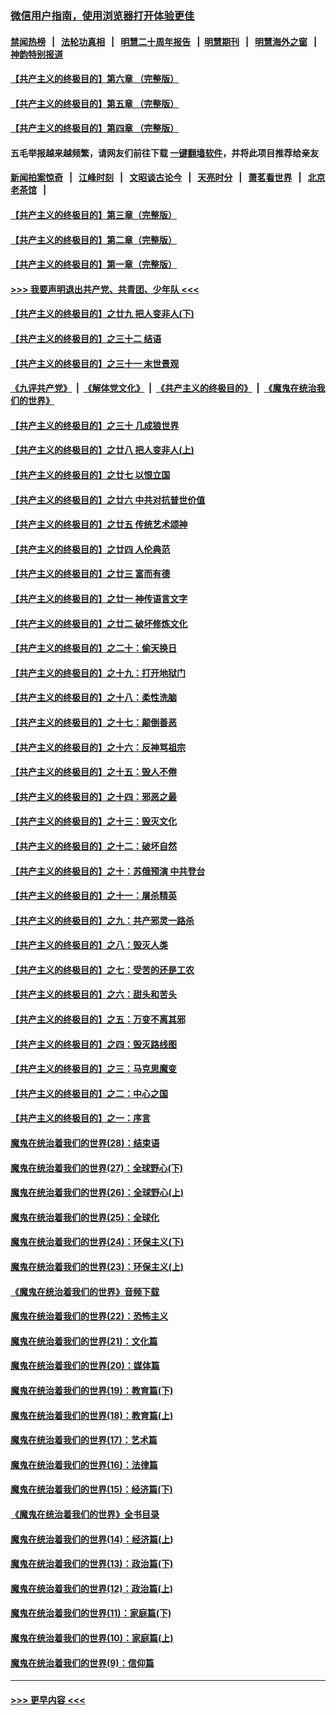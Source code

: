 ### [微信用户指南，使用浏览器打开体验更佳](https://github.com/gfw-breaker/banned-news1/blob/master/indexes/wechat-guide.md?t=0)
#### [禁闻热榜](热点新闻.md?t=0)  &nbsp;&nbsp;|&nbsp;&nbsp; [法轮功真相](https://github.com/gfw-breaker/truth/blob/master/README.md?t=0) &nbsp;&nbsp;|&nbsp;&nbsp; [明慧二十周年报告](https://github.com/gfw-breaker/mh-reports/blob/master/README.md?t=0) &nbsp;&nbsp;|&nbsp;&nbsp;[明慧期刊](https://github.com/gfw-breaker/mh-qikan) &nbsp;&nbsp;|&nbsp;&nbsp; [明慧海外之窗](https://github.com/gfw-breaker/mh-news/blob/master/README.md?t=0) &nbsp;&nbsp;|&nbsp;&nbsp; [神韵特别报道](https://github.com/gfw-breaker/mh-news/blob/master/shenyun.md?t=0)
#### [【共产主义的终极目的】第六章 （完整版）](../pages/nsc422/n11428913.md?t=02152233) 
#### [【共产主义的终极目的】第五章 （完整版）](../pages/nsc422/n11428912.md?t=02152233) 
#### [【共产主义的终极目的】第四章 （完整版）](../pages/nsc422/n11428907.md?t=02152233) 
#### 五毛举报越来越频繁，请网友们前往下载 [一键翻墙软件](https://github.com/gfw-breaker/ssr-accounts)，并将此项目推荐给亲友
#### [新闻拍案惊奇](https://github.com/gfw-breaker/banned-news1/blob/master/pages/link4.md) &nbsp;&nbsp;|&nbsp;&nbsp; [江峰时刻](https://github.com/gfw-breaker/banned-news1/blob/master/pages/link4.md) &nbsp;&nbsp;|&nbsp;&nbsp; [文昭谈古论今](https://github.com/gfw-breaker/banned-news1/blob/master/pages/link4.md) &nbsp;&nbsp;|&nbsp;&nbsp; [天亮时分](https://github.com/gfw-breaker/banned-news1/blob/master/pages/link4.md) &nbsp;&nbsp;|&nbsp;&nbsp; [萧茗看世界](https://github.com/gfw-breaker/banned-news1/blob/master/pages/link4.md) &nbsp;&nbsp;|&nbsp;&nbsp; [北京老茶馆](https://github.com/gfw-breaker/banned-news1/blob/master/pages/link4.md) &nbsp;&nbsp;|&nbsp;&nbsp; 
#### [【共产主义的终极目的】第三章（完整版）](../pages/nsc422/n11428848.md?t=02152233) 
#### [【共产主义的终极目的】第二章（完整版）](../pages/nsc422/n11428831.md?t=02152233) 
#### [【共产主义的终极目的】第一章（完整版）](../pages/nsc422/n11417651.md?t=02152233) 
#### [>>> 我要声明退出共产党、共青团、少年队 <<<](https://github.com/begood0513/goodnews/blob/master/quit/letter.md) 
#### [【共产主义的终极目的】之廿九 把人变非人(下)](../pages/nsc422/n11344140.md?t=02152233) 
#### [【共产主义的终极目的】之三十二 结语](../pages/nsc422/n11360535.md?t=02152233) 
#### [【共产主义的终极目的】之三十一 末世景观](../pages/nsc422/n11351129.md?t=02152233) 
#### [《九评共产党》](https://github.com/begood0513/9ping.md/blob/master/README.md) &nbsp;|&nbsp; [《解体党文化》](../../../../jtdwh.md/blob/master/README.md)  &nbsp;|&nbsp; [《共产主义的终极目的》](../../../../gczydzjmd.md/blob/master/README.md) &nbsp;|&nbsp; [《魔鬼在统治我们的世界》](../../../../mgztzwmdsj.md/blob/master/README.md) 
#### [【共产主义的终极目的】之三十 几成狼世界](../pages/nsc422/n11348280.md?t=02152233) 
#### [【共产主义的终极目的】之廿八 把人变非人(上)](../pages/nsc422/n11340492.md?t=02152233) 
#### [【共产主义的终极目的】之廿七 以恨立国](../pages/nsc422/n11336944.md?t=02152233) 
#### [【共产主义的终极目的】之廿六 中共对抗普世价值](../pages/nsc422/n11324785.md?t=02152233) 
#### [【共产主义的终极目的】之廿五 传统艺术颂神](../pages/nsc422/n11296396.md?t=02152233) 
#### [【共产主义的终极目的】之廿四 人伦典范](../pages/nsc422/n11296397.md?t=02152233) 
#### [【共产主义的终极目的】之廿三 富而有德](../pages/nsc422/n11283598.md?t=02152233) 
#### [【共产主义的终极目的】之廿一 神传语言文字](../pages/nsc422/n11263265.md?t=02152233) 
#### [【共产主义的终极目的】之廿二 破坏修炼文化](../pages/nsc422/n11245728.md?t=02152233) 
#### [【共产主义的终极目的】之二十：偷天换日](../pages/nsc422/n11238846.md?t=02152233) 
#### [【共产主义的终极目的】之十九：打开地狱门](../pages/nsc422/n11206376.md?t=02152233) 
#### [【共产主义的终极目的】之十八：柔性洗脑](../pages/nsc422/n11199994.md?t=02152233) 
#### [【共产主义的终极目的】之十七：颠倒善恶](../pages/nsc422/n11179782.md?t=02152233) 
#### [【共产主义的终极目的】之十六：反神骂祖宗](../pages/nsc422/n11166798.md?t=02152233) 
#### [【共产主义的终极目的】之十五：毁人不倦](../pages/nsc422/n11166792.md?t=02152233) 
#### [【共产主义的终极目的】之十四：邪恶之最](../pages/nsc422/n11150249.md?t=02152233) 
#### [【共产主义的终极目的】之十三：毁灭文化](../pages/nsc422/n11135227.md?t=02152233) 
#### [【共产主义的终极目的】之十二：破坏自然](../pages/nsc422/n11135214.md?t=02152233) 
#### [【共产主义的终极目的】之十：苏俄预演 中共登台](../pages/nsc422/n11118424.md?t=02152233) 
#### [【共产主义的终极目的】之十一：屠杀精英](../pages/nsc422/n11118442.md?t=02152233) 
#### [【共产主义的终极目的】之九：共产邪灵一路杀](../pages/nsc422/n11114139.md?t=02152233) 
#### [【共产主义的终极目的】之八：毁灭人类](../pages/nsc422/n11108503.md?t=02152233) 
#### [【共产主义的终极目的】之七：受苦的还是工农](../pages/nsc422/n11101809.md?t=02152233) 
#### [【共产主义的终极目的】之六：甜头和苦头](../pages/nsc422/n11096971.md?t=02152233) 
#### [【共产主义的终极目的】之五：万变不离其邪](../pages/nsc422/n11091285.md?t=02152233) 
#### [【共产主义的终极目的】之四：毁灭路线图](../pages/nsc422/n11086284.md?t=02152233) 
#### [【共产主义的终极目的】之三：马克思魔变](../pages/nsc422/n11061941.md?t=02152233) 
#### [【共产主义的终极目的】之二：中心之国](../pages/nsc422/n11047728.md?t=02152233) 
#### [【共产主义的终极目的】之一：序言](../pages/nsc422/n11086077.md?t=02152233) 
#### [魔鬼在统治着我们的世界(28)：结束语](../pages/nsc422/n10936246.md?t=02152233) 
#### [魔鬼在统治着我们的世界(27)：全球野心(下)](../pages/nsc422/n10928319.md?t=02152233) 
#### [魔鬼在统治着我们的世界(26)：全球野心(上)](../pages/nsc422/n10900318.md?t=02152233) 
#### [魔鬼在统治着我们的世界(25)：全球化](../pages/nsc422/n10788205.md?t=02152233) 
#### [魔鬼在统治着我们的世界(24)：环保主义(下)](../pages/nsc422/n10695307.md?t=02152233) 
#### [魔鬼在统治着我们的世界(23)：环保主义(上)](../pages/nsc422/n10688613.md?t=02152233) 
#### [《魔鬼在统治着我们的世界》音频下载](../pages/nsc422/n10635553.md?t=02152233) 
#### [魔鬼在统治着我们的世界(22)：恐怖主义](../pages/nsc422/n10614727.md?t=02152233) 
#### [魔鬼在统治着我们的世界(21)：文化篇](../pages/nsc422/n10597706.md?t=02152233) 
#### [魔鬼在统治着我们的世界(20)：媒体篇](../pages/nsc422/n10586579.md?t=02152233) 
#### [魔鬼在统治着我们的世界(19)：教育篇(下)](../pages/nsc422/n10564808.md?t=02152233) 
#### [魔鬼在统治着我们的世界(18)：教育篇(上)](../pages/nsc422/n10526970.md?t=02152233) 
#### [魔鬼在统治着我们的世界(17)：艺术篇](../pages/nsc422/n10499093.md?t=02152233) 
#### [魔鬼在统治着我们的世界(16)：法律篇](../pages/nsc422/n10485969.md?t=02152233) 
#### [魔鬼在统治着我们的世界(15)：经济篇(下)](../pages/nsc422/n10469975.md?t=02152233) 
#### [《魔鬼在统治着我们的世界》全书目录](../pages/nsc422/n10464261.md?t=02152233) 
#### [魔鬼在统治着我们的世界(14)：经济篇(上)](../pages/nsc422/n10457370.md?t=02152233) 
#### [魔鬼在统治着我们的世界(13)：政治篇(下)](../pages/nsc422/n10448270.md?t=02152233) 
#### [魔鬼在统治着我们的世界(12)：政治篇(上)](../pages/nsc422/n10444576.md?t=02152233) 
#### [魔鬼在统治着我们的世界(11)：家庭篇(下)](../pages/nsc422/n10440961.md?t=02152233) 
#### [魔鬼在统治着我们的世界(10)：家庭篇(上)](../pages/nsc422/n10435448.md?t=02152233) 
#### [魔鬼在统治着我们的世界(9)：信仰篇](../pages/nsc422/n10432159.md?t=02152233) 

----
#### [ >>> 更早内容 <<< ](../indexes/nsc422-earlier.md)
